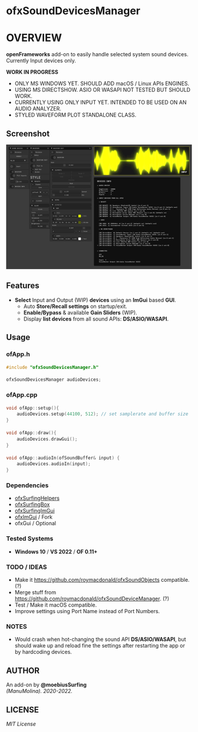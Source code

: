 # ofxSoundDevicesManager

# OVERVIEW
**openFrameworks** add-on to easily handle selected system sound devices. Currently Input devices only.  

**WORK IN PROGRESS**
- ONLY MS WINDOWS YET. SHOULD ADD macOS / Linux APIs ENGINES.
- USING MS DIRECTSHOW. ASIO OR WASAPI NOT TESTED BUT SHOULD WORK.
- CURRENTLY USING ONLY INPUT YET. INTENDED TO BE USED ON AN AUDIO ANALYZER.
- STYLED WAVEFORM PLOT STANDALONE CLASS.

## Screenshot

![](/example/Capture.PNG)  

## Features
- **Select** Input and Output (WIP) **devices** using an **ImGui** based **GUI**.
	- Auto **Store/Recall settings** on startup/exit.
	- **Enable/Bypass** & available **Gain Sliders** (WIP).
	- Display **list devices** from all sound APIs: **DS/ASIO/WASAPI**. 


## Usage
 
### ofApp.h
```.cpp
#include "ofxSoundDevicesManager.h"

ofxSoundDevicesManager audioDevices;
```

### ofApp.cpp
```.cpp
void ofApp::setup(){
	audioDevices.setup(44100, 512); // set samplerate and buffer size
}

void ofApp::draw(){
	audioDevices.drawGui();
}

void ofApp::audioIn(ofSoundBuffer& input) {
	audioDevices.audioIn(input);
}
```

### Dependencies
* [ofxSurfingHelpers](https://github.com/moebiussurfing/ofxSurfingHelpers)
* [ofxSurfingBox](https://github.com/moebiussurfing/ofxSurfingBox)
* [ofxSurfingImGui](https://github.com/moebiussurfing/ofxSurfingImGui)
* [ofxImGui](https://github.com/Daandelange/ofxImGui/) / Fork
* ofxGui / Optional

### Tested Systems
- **Windows 10** / **VS 2022** / **OF 0.11+**

### TODO / IDEAS
* Make it https://github.com/roymacdonald/ofxSoundObjects compatible. (?)
* Merge stuff from https://github.com/roymacdonald/ofxSoundDeviceManager. (?)
* Test / Make it macOS compatible.
* Improve settings using Port Name instead of Port Numbers.

### NOTES
* Would crash when hot-changing the sound API **DS/ASIO/WASAPI**, but should wake up and reload fine the settings after restarting the app or by hardcoding devices. 

## AUTHOR
An add-on by **@moebiusSurfing**  
*(ManuMolina). 2020-2022.*

## LICENSE
*MIT License*  
